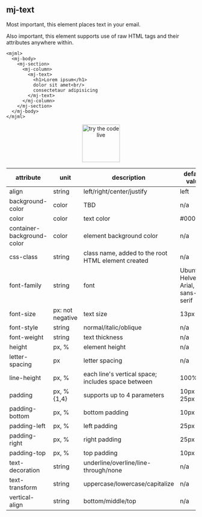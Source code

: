 ## mj-text

Most important, this element places text in your email.

Also important, this element supports use of raw HTML tags
  and their attributes anywhere within.

```
<mjml>
  <mj-body>
    <mj-section>
      <mj-column>
        <mj-text>
          <h1>Lorem ipsum</h1>
          dolor sit amet<br/>
          consectetaur adipisicing
        </mj-text>
      </mj-column>
    </mj-section>
  </mj-body>
</mjml>
```

<p align="center">
  <a href="https://mjml.io/try-it-live/elements/text">
    <img width="100px" src="https://mjml.io/assets/img/svg/TRYITLIVE.svg"
         alt="try the code live" />
  </a>
</p> 

 attribute                 | unit             | description                                     | default value
---------------------------|------------------|-------------------------------------------------|--------------
align                      | string           | left/right/center/justify                       | left
background-color           | color            | TBD                                             | n/a
color                      | color            | text color                                      | #000000
container-background-color | color            | element background color                        | n/a
css-class                  | string        | class name, added to the root HTML element created | n/a
font-family                | string           | font                                            | Ubuntu, Helvetica, Arial, sans-serif
font-size                  | px: not negative | text size                                       | 13px
font-style                 | string           | normal/italic/oblique                           | n/a
font-weight                | string           | text thickness                                  | n/a
height                     | px, %            | element height                                  | n/a
letter-spacing             | px               | letter spacing                                  | n/a
line-height                | px, %         | each line's vertical space; includes space between | 100%
padding                    | px, % {1,4}      | supports up to 4 parameters                     | 10px 25px
padding-bottom             | px, %            | bottom padding                                  | 10px
padding-left               | px, %            | left padding                                    | 25px
padding-right              | px, %            | right padding                                   | 25px
padding-top                | px, %            | top padding                                     | 10px
text-decoration            | string           | underline/overline/line-through/none            | n/a
text-transform             | string           | uppercase/lowercase/capitalize                  | n/a
vertical-align             | string           | bottom/middle/top                               | n/a

